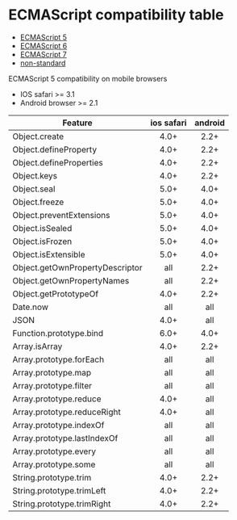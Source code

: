 ECMAScript compatibility table
====================
- [ECMAScript 5](http://kangax.github.io/compat-table/es5/)
- [ECMAScript 6](http://kangax.github.io/compat-table/es6/)
- [ECMAScript 7](http://kangax.github.io/compat-table/es7/)
- [non-standard](http://kangax.github.io/compat-table/non-standard/)

ECMAScript 5 compatibility on mobile browsers

- IOS safari >= 3.1
- Android browser >= 2.1

|Feature|ios safari|android|
|-------|:-------:|:------:|
|Object.create          |4.0+|2.2+|
|Object.defineProperty  |4.0+|2.2+|
|Object.defineProperties|4.0+|2.2+|
|Object.keys            |4.0+|2.2+|
|Object.seal            |5.0+|4.0+|
|Object.freeze          |5.0+|4.0+|
|Object.preventExtensions       |5.0+|4.0+|
|Object.isSealed        |5.0+|4.0+|
|Object.isFrozen        |5.0+|4.0+|
|Object.isExtensible    |5.0+|4.0+|
|Object.getOwnPropertyDescriptor|all|2.2+|
|Object.getOwnPropertyNames     |all|2.2+|
|Object.getPrototypeOf  |4.0+|2.2+|
|Date.now               |all|all|
|JSON                   |4.0+|all|
|Function.prototype.bind|6.0+|4.0+|
|Array.isArray          |4.0+|2.2+|
|Array.prototype.forEach|all|all|
|Array.prototype.map    |all|all|
|Array.prototype.filter |all|all|
|Array.prototype.reduce |4.0+|all|
|Array.prototype.reduceRight    |4.0+|all|
|Array.prototype.indexOf|all|all|
|Array.prototype.lastIndexOf    |all|all|
|Array.prototype.every  |all|all|
|Array.prototype.some   |all|all|
|String.prototype.trim  |4.0+|2.2+|
|String.prototype.trimLeft      |4.0+|2.2+|
|String.prototype.trimRight     |4.0+|2.2+|
